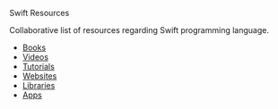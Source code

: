 Swift Resources

Collaborative list of resources regarding Swift programming language.

- [Books](#books)
- [Videos](#guides)
- [Tutorials](#playgrounds)
- [Websites](#demo)
- [Libraries](#libraries)
- [Apps](#libs)

